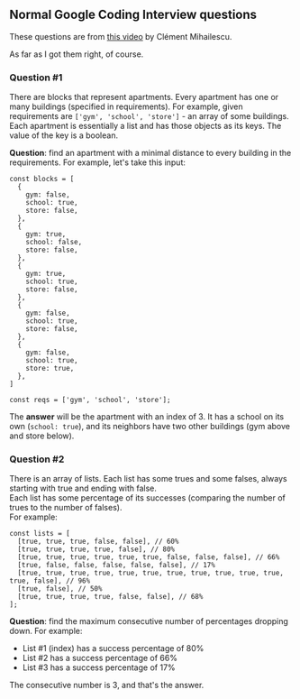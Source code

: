 ## Normal Google Coding Interview questions

These questions are from [this video](https://www.youtube.com/watch?v=rw4s4M3hFfs) by Clément Mihailescu.

As far as I got them right, of course.

### Question #1

There are blocks that represent apartments. Every apartment has one or many buildings (specified in requirements).
For example, given requirements are `['gym', 'school', 'store']` - an array of some buildings.
Each apartment is essentially a list and has those objects as its keys. The value of the key is a boolean.

**Question**: find an apartment with a minimal distance to every building in the requirements.
For example, let's take this input:

```
const blocks = [
  {
    gym: false,
    school: true,
    store: false,
  },
  {
    gym: true,
    school: false,
    store: false,
  },
  {
    gym: true,
    school: true,
    store: false,
  },
  {
    gym: false,
    school: true,
    store: false,
  },
  {
    gym: false,
    school: true,
    store: true,
  },
]

const reqs = ['gym', 'school', 'store'];
```

The **answer** will be the apartment with an index of 3. It has a school on its own (`school: true`),
and its neighbors have two other buildings (gym above and store below).

### Question #2

There is an array of lists. Each list has some trues and some falses, always starting with true and ending with false.  
Each list has some percentage of its successes (comparing the number of trues to the number of falses).  
For example:
```
const lists = [
  [true, true, true, false, false], // 60%
  [true, true, true, true, false], // 80%
  [true, true, true, true, true, true, false, false, false], // 66%
  [true, false, false, false, false, false], // 17%
  [true, true, true, true, true, true, true, true, true, true, true, true, false], // 96%
  [true, false], // 50%
  [true, true, true, true, false, false], // 68%
];
```

**Question**: find the maximum consecutive number of percentages dropping down. For example:  
* List #1 (index) has a success percentage of 80%
* List #2 has a success percentage of 66%
* List #3 has a success percentage of 17%

The consecutive number is 3, and that's the answer.
